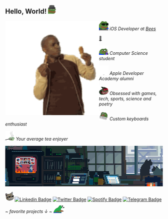 ## Hello, World! <img src="https://github.com/kahbyte/kahbyte/blob/master/assets/mlady.gif" width="27">

<img align="left" src="https://github.com/kahbyte/kahbyte/blob/master/assets/chicken.gif" width="300"/>

<p></a><img src="https://github.com/kahbyte/kahbyte/blob/master/assets/pepeHack.gif" width="30"><em> iOS Developer at <a href="https://www.linkedin.com/company/beesbrasil/">Bees</em></p>🍻
<p></a><img src="https://github.com/kahbyte/kahbyte/blob/master/assets/peepoJuice.gif" width="30"/> <em>Computer Science student</em></p>
<p></a><img src="https://github.com/kahbyte/kahbyte/blob/master/assets/wow.gif" width="30"/> <em>Apple Developer Academy alumni</em></p>
<p></a><img src="https://github.com/kahbyte/kahbyte/blob/master/assets/cute.gif" width="30"/> <em>Obsessed  with games, tech, sports, science and poetry</em></p>
<p></a><img src="https://github.com/kahbyte/kahbyte/blob/master/assets/keyboard.gif" width="30"/> <em>Custom keyboards enthusiast</em></p>
<p></a><img src="https://github.com/kahbyte/kahbyte/blob/master/assets/tea.gif" width="30"/> <em>Your average tea enjoyer</em></p>

![image](https://github.com/kahbyte/kahbyte/blob/master/assets/wide-bedroom.gif)
<!--
[![Github.io Badge](https://img.shields.io/badge/-Github.io-000?style=flat-square&logo=Github&logoColor=white&link=https://kahbyte.github.io)](https://kahbyte.github.io)
-->
<img src="https://github.com/kahbyte/kahbyte/blob/master/assets/cat.gif" width="30">[![Linkedin Badge](https://img.shields.io/badge/-Linkedin-blue?style=flat-square&logo=Linkedin&logoColor=white&link=https://www.linkedin.com/in/kahbyte/)](https://www.linkedin.com/in/kahbyte/)
[![Twitter Badge](https://img.shields.io/badge/-Twitter-1ca0f1?style=flat-square&labelColor=1ca0f1&logo=twitter&logoColor=white&link=https://twitter.com/kahbyte)](https://twitter.com/kahbyte)
[![Spotify Badge](https://img.shields.io/badge/-Spotify-1db954?style=flat-square&labelColor=1db954&logo=spotify&logoColor=white&link=https://open.spotify.com/user/wj7xrlikjix2lpko7fvzb00we?si=QRAzsehoQieEimOd8dQsrg)](https://open.spotify.com/user/wj7xrlikjix2lpko7fvzb00we?si=QRAzsehoQieEimOd8dQsrg)
[![Telegram Badge](https://img.shields.io/badge/-Contact_me-1ca0f1?style=flat-square&labelColor=1ca0f1&logo=telegram&logoColor=white&link=https://t.me/kahbyte)](https://t.me/kahbyte) <em> ~ favorite projects ↓ ~ </a><img src="https://github.com/kahbyte/kahbyte/blob/master/assets/borpaSpin.gif?raw=1" width="35"/></em>

